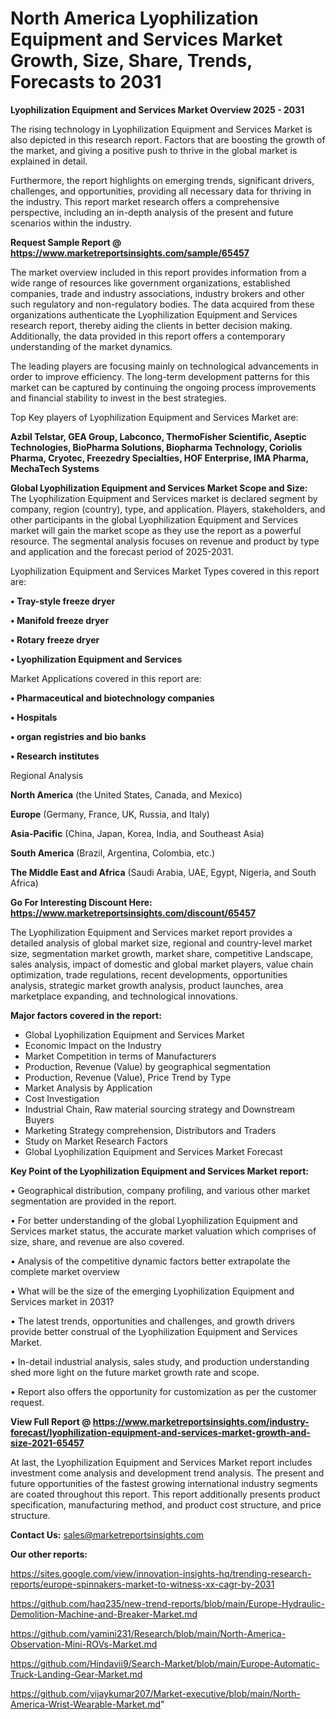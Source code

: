 # North America Lyophilization Equipment and Services Market Growth, Size, Share, Trends, Forecasts to 2031

<Strong> Lyophilization Equipment and Services Market Overview 2025 - 2031</strong>

The rising technology in Lyophilization Equipment and Services Market is also depicted in this research report. Factors that are boosting the growth of the market, and giving a positive push to thrive in the global market is explained in detail.

Furthermore, the report highlights on emerging trends, significant drivers, challenges, and opportunities, providing all necessary data for thriving in the industry. This report market research offers a comprehensive perspective, including an in-depth analysis of the present and future scenarios within the industry.

<strong>Request Sample Report @ <a href=https://www.marketreportsinsights.com/sample/65457>https://www.marketreportsinsights.com/sample/65457</a></strong>

The market overview included in this report provides information from a wide range of resources like government organizations, established companies, trade and industry associations, industry brokers and other such regulatory and non-regulatory bodies. The data acquired from these organizations authenticate the Lyophilization Equipment and Services research report, thereby aiding the clients in better decision making. Additionally, the data provided in this report offers a contemporary understanding of the market dynamics.

The leading players are focusing mainly on technological advancements in order to improve efficiency. The long-term development patterns for this market can be captured by continuing the ongoing process improvements and financial stability to invest in the best strategies.

Top Key players of Lyophilization Equipment and Services Market are:

<strong>Azbil Telstar, GEA Group, Labconco, ThermoFisher Scientific, Aseptic Technologies, BioPharma Solutions, Biopharma Technology, Coriolis Pharma, Cryotec, Freezedry Specialties, HOF Enterprise, IMA Pharma, MechaTech Systems</strong>

<strong><b>Global Lyophilization Equipment and Services Market Scope and Size:</b></strong>
The Lyophilization Equipment and Services market is declared segment by company, region (country), type, and application. Players, stakeholders, and other participants in the global Lyophilization Equipment and Services market will gain the market scope as they use the report as a powerful resource. The segmental analysis focuses on revenue and product by type and application and the forecast period of 2025-2031.

Lyophilization Equipment and Services Market Types covered in this report are:

<strong>• Tray-style freeze dryer

• Manifold freeze dryer

• Rotary freeze dryer

• Lyophilization Equipment and Services</strong>

Market Applications covered in this report are:

<strong>• Pharmaceutical and biotechnology companies

• Hospitals

• organ registries and bio banks

• Research institutes</strong> 

Regional Analysis

<strong>North America</strong> (the United States, Canada, and Mexico)

<strong>Europe</strong> (Germany, France, UK, Russia, and Italy)

<strong>Asia-Pacific</strong> (China, Japan, Korea, India, and Southeast Asia)

<strong>South America</strong> (Brazil, Argentina, Colombia, etc.)

<strong>The Middle East and Africa</strong> (Saudi Arabia, UAE, Egypt, Nigeria, and South Africa)

<strong>Go For Interesting Discount Here: <a href=https://www.marketreportsinsights.com/discount/65457>https://www.marketreportsinsights.com/discount/65457</a></strong>

The Lyophilization Equipment and Services market report provides a detailed analysis of global market size, regional and country-level market size, segmentation market growth, market share, competitive Landscape, sales analysis, impact of domestic and global market players, value chain optimization, trade regulations, recent developments, opportunities analysis, strategic market growth analysis, product launches, area marketplace expanding, and technological innovations.

<strong><b>Major factors covered in the report:</b></strong>
<ul>
  <li>Global Lyophilization Equipment and Services Market </li>
  <li>Economic Impact on the Industry</li>
  <li>Market Competition in terms of Manufacturers</li>
  <li>Production, Revenue (Value) by geographical segmentation</li>
  <li>Production, Revenue (Value), Price Trend by Type</li>
  <li>Market Analysis by Application</li>
  <li>Cost Investigation</li>
  <li>Industrial Chain, Raw material sourcing strategy and Downstream Buyers</li>
  <li>Marketing Strategy comprehension, Distributors and Traders</li>
  <li>Study on Market Research Factors</li>
  <li>Global Lyophilization Equipment and Services Market Forecast</li>
</ul>

<strong><b>Key Point of the Lyophilization Equipment and Services Market report:</b></strong>

• Geographical distribution, company profiling, and various other market segmentation are provided in the report.

• For better understanding of the global Lyophilization Equipment and Services market status, the accurate market valuation which comprises of size, share, and revenue are also covered.

• Analysis of the competitive dynamic factors better extrapolate the complete market overview

• What will be the size of the emerging Lyophilization Equipment and Services market in 2031?

• The latest trends, opportunities and challenges, and growth drivers provide better construal of the Lyophilization Equipment and Services Market.

• In-detail industrial analysis, sales study, and production understanding shed more light on the future market growth rate and scope.

• Report also offers the opportunity for customization as per the customer request.

<strong><b>View Full Report @ <a href=https://www.marketreportsinsights.com/industry-forecast/lyophilization-equipment-and-services-market-growth-and-size-2021-65457>https://www.marketreportsinsights.com/industry-forecast/lyophilization-equipment-and-services-market-growth-and-size-2021-65457</a></b></strong>


At last, the Lyophilization Equipment and Services Market report includes investment come analysis and development trend analysis. The present and future opportunities of the fastest growing international industry segments are coated throughout this report. This report additionally presents product specification, manufacturing method, and product cost structure, and price structure.

<strong>Contact Us:</strong>
sales@marketreportsinsights.com

<strong>Our other reports:</strong>

<a href=https://sites.google.com/view/innovation-insights-hq/trending-research-reports/europe-spinnakers-market-to-witness-xx-cagr-by-2031>https://sites.google.com/view/innovation-insights-hq/trending-research-reports/europe-spinnakers-market-to-witness-xx-cagr-by-2031</a>

<a href=https://github.com/haq235/new-trend-reports/blob/main/Europe-Hydraulic-Demolition-Machine-and-Breaker-Market.md>https://github.com/haq235/new-trend-reports/blob/main/Europe-Hydraulic-Demolition-Machine-and-Breaker-Market.md</a>

<a href=https://github.com/yamini231/Research/blob/main/North-America-Observation-Mini-ROVs-Market.md>https://github.com/yamini231/Research/blob/main/North-America-Observation-Mini-ROVs-Market.md</a>

<a href=https://github.com/Hindavii9/Search-Market/blob/main/Europe-Automatic-Truck-Landing-Gear-Market.md>https://github.com/Hindavii9/Search-Market/blob/main/Europe-Automatic-Truck-Landing-Gear-Market.md</a>

<a href=https://github.com/vijaykumar207/Market-executive/blob/main/North-America-Wrist-Wearable-Market.md>https://github.com/vijaykumar207/Market-executive/blob/main/North-America-Wrist-Wearable-Market.md</a>"
